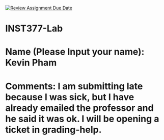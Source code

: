 [![Review Assignment Due Date](https://classroom.github.com/assets/deadline-readme-button-22041afd0340ce965d47ae6ef1cefeee28c7c493a6346c4f15d667ab976d596c.svg)](https://classroom.github.com/a/LHOh9PUe)
# INST377-Lab

# Name (Please Input your name): Kevin Pham

# Comments: I am submitting late because I was sick, but I have already emailed the professor and he said it was ok. I will be opening a ticket in grading-help.
